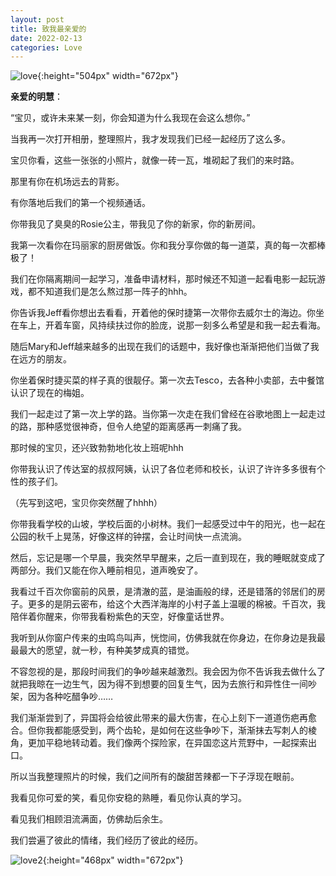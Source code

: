 ```yaml
---
layout: post
title: 致我最亲爱的
date: 2022-02-13
categories: Love
---
```

![love](https://raw.githubusercontent.com/paradoxtown/paradoxtown.github.io/master/img/love.jpg){:height="504px" width="672px"}

**亲爱的明慧**：

“宝贝，或许未来某一刻，你会知道为什么我现在会这么想你。”

当我再一次打开相册，整理照片，我才发现我们已经一起经历了这么多。

宝贝你看，这些一张张的小照片，就像一砖一瓦，堆砌起了我们的来时路。

那里有你在机场远去的背影。

有你落地后我们的第一个视频通话。

你带我见了臭臭的Rosie公主，带我见了你的新家，你的新房间。

我第一次看你在玛丽家的厨房做饭。你和我分享你做的每一道菜，真的每一次都棒极了！

我们在你隔离期间一起学习，准备申请材料，那时候还不知道一起看电影一起玩游戏，都不知道我们是怎么熬过那一阵子的hhh。

你告诉我Jeff看你想出去看看，开着他的保时捷第一次带你去威尔士的海边。你坐在车上，开着车窗，风持续扶过你的脸庞，说那一刻多么希望是和我一起去看海。

随后Mary和Jeff越来越多的出现在我们的话题中，我好像也渐渐把他们当做了我在远方的朋友。

你坐着保时捷买菜的样子真的很靓仔。第一次去Tesco，去各种小卖部，去中餐馆认识了现在的梅姐。

我们一起走过了第一次上学的路。当你第一次走在我们曾经在谷歌地图上一起走过的路，那种感觉很神奇，但令人绝望的距离感再一刺痛了我。

那时候的宝贝，还兴致勃勃地化妆上班呢hhh

你带我认识了传达室的叔叔阿姨，认识了各位老师和校长，认识了许许多多很有个性的孩子们。

（先写到这吧，宝贝你突然醒了hhhh）

你带我看学校的山坡，学校后面的小树林。我们一起感受过中午的阳光，也一起在公园的秋千上晃荡，好像这样的钟摆，会让时间快一点流淌。

然后，忘记是哪一个早晨，我突然早早醒来，之后一直到现在，我的睡眠就变成了两部分。我们又能在你入睡前相见，道声晚安了。

我看过千百次你窗前的风景，是清澈的蓝，是油画般的绿，还是错落的邻居们的房子。更多的是阴云密布，给这个大西洋海岸的小村子盖上温暖的棉被。千百次，我陪伴着你醒来，你带我看粉紫色的天空，好像童话世界。

我听到从你窗户传来的虫鸣鸟叫声，恍惚间，仿佛我就在你身边，在你身边是我最最最大的愿望，就一秒，有种美梦成真的错觉。

不容忽视的是，那段时间我们的争吵越来越激烈。我会因为你不告诉我去做什么了就把我晾在一边生气，因为得不到想要的回复生气，因为去旅行和异性住一间吵架，因为各种吃醋争吵……

我们渐渐尝到了，异国将会给彼此带来的最大伤害，在心上刻下一道道伤疤再愈合。但你我都能感受到，两个齿轮，是如何在这些争吵下，渐渐抹去写刺人的棱角，更加平稳地转动着。我们像两个探险家，在异国恋这片荒野中，一起探索出口。

所以当我整理照片的时候，我们之间所有的酸甜苦辣都一下子浮现在眼前。

我看见你可爱的笑，看见你安稳的熟睡，看见你认真的学习。

看见我们相顾泪流满面，仿佛劫后余生。

我们尝遍了彼此的情绪，我们经历了彼此的经历。

![love2](https://raw.githubusercontent.com/paradoxtown/paradoxtown.github.io/master/img/love3.jpg){:height="468px" width="672px"}


